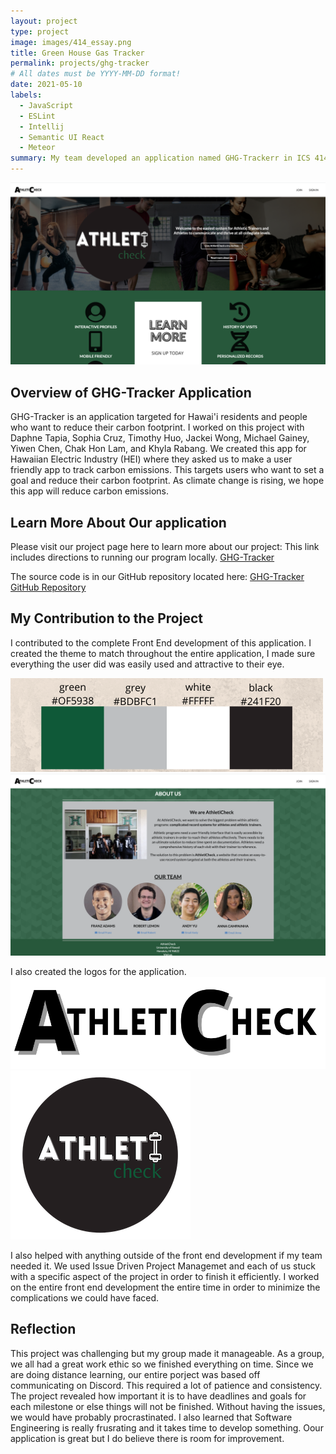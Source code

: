 ```yaml
---
layout: project
type: project
image: images/414_essay.png
title: Green House Gas Tracker
permalink: projects/ghg-tracker
# All dates must be YYYY-MM-DD format!
date: 2021-05-10
labels:
  - JavaScript
  - ESLint
  - Intellij
  - Semantic UI React
  - Meteor
summary: My team developed an application named GHG-Trackerr in ICS 414 that is for tracking green house gas emissions in hope to help users reduce their carbon footprint.
---
```

<img class="ui large centered image" src="../images/landing-1.png">

## Overview of GHG-Tracker Application
GHG-Tracker is an application targeted for Hawai'i residents and people who want to reduce their carbon footprint. I worked on this project with Daphne Tapia, Sophia Cruz, Timothy Huo, Jackei Wong, Michael Gainey, Yiwen Chen, Chak Hon Lam, and Khyla Rabang. We created this app for Hawaiian Electric Industry (HEI) where they asked us to make a user friendly app to track carbon emissions. This targets users who want to set a goal and reduce their carbon footprint. As climate change is rising, we hope this app will reduce carbon emissions. 

## Learn More About Our application 
Please visit our project page here to learn more about our project:
This link includes directions to running our program locally.
[GHG-Tracker](https://hot-n-code.github.io/)

The source code is in our GitHub repository located here:
[GHG-Tracker GitHub Repository](https://github.com/hot-n-code/ghg-tracker)

## My Contribution to the Project 
I contributed to the complete Front End development of this application. I created the theme to match throughout the entire application, I made sure everything the user did was easily used and attractive to their eye. 

<img class="ui large centered image" src="../images/theme-colors.png">
<img class="ui large centered image" src="../images/about-us.png">

I also created the logos for the application.
<img class="ui large centered image" src="../images/small.png">
<img class="ui large centered image" src="../images/circular-logo.png">

I also helped with anything outside of the front end development if my team needed it. We used Issue Driven Project Managemet and each of us stuck with a specific aspect of the project in order to finish it efficiently. I worked on the entire front end development the entire time in order to minimize the complications we could have faced.

## Reflection
This project was challenging but my group made it manageable. As a group, we all had a great work ethic so we finished everything on time. Since we are doing distance learning, our entire porject was based off communicating on Discord. This required a lot of patience and consistency. The project revealed how important it is to have deadlines and goals for each milestone or else things will not be finished. Without having the issues, we would have probably procrastinated. I also learned that Software Engineering is really frusrating and it takes time to develop something. Oour application is great but I do believe there is room for improvement.


